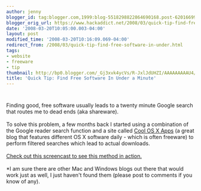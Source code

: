 ```yaml
---
author: jenny
blogger_id: tag:blogger.com,1999:blog-5518298822864690168.post-6201669990697252287
blogger_orig_url: https://www.hackaddict.net/2008/03/quick-tip-find-free-software-in-under.html
date: '2008-03-20T10:05:00.003-04:00'
layout: post
modified_time: '2008-03-20T10:16:09.069-04:00'
redirect_from: /2008/03/quick-tip-find-free-software-in-under.html
tags:
- website
- freeware
- tip
thumbnail: http://bp0.blogger.com/_Gj3xvk4ycVs/R-JxlJdUHZI/AAAAAAAAAU4/y5G994RsitI/s72-c/2008-03-20_1015.png
title: 'Quick Tip: Find Free Software In Under a Minute'
---
```


<a onblur="try {parent.deselectBloggerImageGracefully();} catch(e) {}" href="http://bp0.blogger.com/_Gj3xvk4ycVs/R-JxlJdUHZI/AAAAAAAAAU4/y5G994RsitI/s1600-h/2008-03-20_1015.png"><img style="margin: 0px auto 10px; display: block; text-align: center; cursor: pointer;" src="http://bp0.blogger.com/_Gj3xvk4ycVs/R-JxlJdUHZI/AAAAAAAAAU4/y5G994RsitI/s320/2008-03-20_1015.png" alt="" id="BLOGGER_PHOTO_ID_5179827404437462418" border="0" /></a><br />Finding good, free software usually leads to a twenty minute Google search that routes me to dead ends (aka shareware).<br /><br />To solve this problem, a few months back I started using a combination of the Google reader search function and a site called <a href="http://www.coolosxapps.net/">Cool OS X Apps</a> (a great blog that features different OS X software daily - which is often freeware) to perform filtered searches which lead to actual downloads. <br /><br /><a href="http://screencast.com/t/stCPspMweh">Check out this screencast to see this method in action.</a><br /><br />*I am sure there are other Mac and Windows blogs out there that would work just as well, I just haven't found them (please post to comments if you know of any).